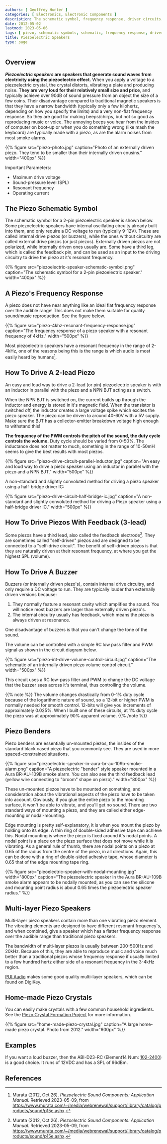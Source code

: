 ```yaml
---
authors: [ Geoffrey Hunter ]
categories: [ Electronics, Electronic Components ]
description: The schematic symbol, frequency response, driver circuits, benders, multi-layer speakers, mounting considerations, home-made crystals and more info about piezoelectric speakers.
date: 2012-05-02
lastmod: 2023-05-06
tags: [ piezo, schematic symbols, schematic, frequency response, driver circuit, crystal, nodal mounting, silicone, benders ]
title: Piezoelectric Speakers
type: page
---
```


## Overview

**_Piezoelectric speakers_ are speakers that generate sound waves from electricity using the piezoelectric effect.** When you apply a voltage to a piezoelectric crystal, the crystal distorts, vibrating a plate and producing noise. **They are very loud for their relatively small size and price**, and typically achieve over 90dB of sound pressure from an object the size of a few coins. Their disadvantage compared to traditional magnetic speakers is that they have a narrow bandwidth (typically only a few kilohertz, depending on how you specify the limits) and a very non-flat frequency response. So they are good for making beeps/chirps, but not so good as reproducing music or voice. The annoying beeps you hear from the insides of computer on boot-up or when you do something wrong (like mash the keyboard) are typically made with a piezo, as are the alarm noises from most smoke alarms.

{{% figure src="piezo-photo.jpg" caption="Photo of an externally driven piezo. They tend to be smaller than their internally driven cousins."  width="400px" %}}

Important Parameters:

* Maximum drive voltage
* Sound-pressure level (SPL)
* Resonant frequency
* Operating current

## The Piezo Schematic Symbol

The schematic symbol for a 2-pin piezoelectric speaker is shown below. Some piezoelectric speakers have internal oscillating circuity already built into them, and only require a DC voltage to run (typically 9-12V). These are called internal drive piezos (or buzzers), while the ones without circuitry are called external drive piezos (or just piezos). Externally driven piezos are not polarized, while internally driven ones usually are. Some have a third leg, which is called the feedback pin, and can be used as an input to the driving circuitry to drive the piezo at it's resonant frequency.

{{% figure src="piezoelectric-speaker-schematic-symbol.png" caption="The schematic symbol for a 2-pin piezoelectric speaker."  width="400px" %}}

## A Piezo's Frequency Response

A piezo does not have near anything like an ideal flat frequency response over the audible range! This does not make them suitable for quality sound/music reproduction. See the figure below.

{{% figure src="piezo-4khz-resonant-frequency-response.jpg" caption="The frequency response of a piezo speaker with a resonant frequency of 4kHz."  width="500px" %}}

Most piezoelectric speakers have a resonant frequency in the range of 2-4kHz, one of the reasons being this is the range is which audio is most easily heard by humans[^bib-murata-piezoelectric-sound-components].

## How To Drive A 2-lead Piezo

An easy and loud way to drive a 2-lead (or pin) piezoelectric speaker is with an inductor in parallel with the piezo and a NPN BJT acting as a switch.

When the NPN BJT is switched on, the current builds up through the inductor and energy is stored in it's magnetic field. When the transistor is switched off, the inductor creates a large voltage spike which excites the piezo speaker. The piezo can be driven to around 40-60V with a 5V supply. Make sure the BJT has a collector-emitter breakdown voltage high enough to withstand this!

**The frequency of the PWM controls the pitch of the sound, the duty cycle controls the volume.** Duty cycle should be varied from 0-50%. The inductance does not matter to much, something in the range of 10-50mH seems to give the best results with most piezos.

{{% figure src="piezo-drive-circuit-parallel-inductor.jpg" caption="An easy and loud way to drive a piezo speaker using an inductor in parallel with the piezo and a NPN BJT."  width="500px" %}}

A non-standard and slightly convoluted method for driving a piezo speaker using a half-bridge driver IC:

{{% figure src="piezo-drive-circuit-half-bridge-ic.jpg" caption="A non-standard and slightly convoluted method for driving a Piezo speaker using a half-bridge driver IC."  width="500px" %}}

## How To Drive Piezos With Feedback (3-lead)

Some piezos have a third lead, also called the feedback electrode[^bib-murata-piezoelectric-sound-components]. They are sometimes called "self-driven" piezos and are designed to be connected to a "self-drive circuit". The benefit of self-driven piezos is that they are naturally driven at their resonant frequency, at where you get the highest SPL (volume).

## How To Drive A Buzzer

Buzzers (or internally driven piezo's), contain internal drive circuitry, and only require a DC voltage to run. They are typically louder than externally driven versions because:

1. They normally feature a resonant cavity which amplifies the sound. You will notice most buzzers are larger than externally driven piezo's.
2. The internal circuitry usually has feedback, which means the piezo is always driven at resonance.

One disadvantage of buzzers is that you can't change the tone of the sound.

The volume can be controlled with a simple RC low pass filter and PWM signal as shown in the circuit diagram below.

{{% figure src="piezo-int-drive-volume-control-circuit.jpg" caption="The schematic of an internally driven piezo volume control circuit."  width="500px" %}}

This circuit uses a RC low-pass filter and PWM to change the DC voltage that the buzzer sees across it's terminal, thus controlling the volume.

{{% note %}}
The volume changes drastically from 0-1% duty cycle because of the logarithmic nature of sound, so a 12-bit or higher PWM is normally needed for smooth control. 12-bits will give you increments of approximately 0.025%. When I built one of these circuits, at 1% duty cycle the piezo was at approximately 90% apparent volume.
{{% /note %}}

## Piezo Benders

Piezo benders are essentially un-mounted piezos, the insides of the standard black cased piezo that you commonly see. They are used in more spaced-constrained situations.

{{% figure src="piezoelectric-speaker-in-aura-br-au-109b-smoke-alarm.png" caption="A piezoelectric \"bender\" style speaker mounted in a Aura BR-AU-109B smoke alarm. You can also see the third feedback lead (yellow wire connecting to \"broom\" shape on piezo)." width="800px" %}}

These un-mounted piezos have to be mounted on something, and consideration about the vibrational aspects of the piezo have to be taken into account. Obviously, if you glue the entire piezo to the mounting surface, it won't be able to vibrate, and you'll get no sound. There are two standard ways of mounting a piezo, and they are called either edge-mounting or nodal-mounting.

Edge mounting is pretty self-explanatory, it is when you mount the piezo by holding onto its edge. A thin ring of double-sided adhesive tape can achieve this. Nodal mounting is where the piezo is fixed around it's nodal points. A nodal point is a place on the piezo surface that does not move while it is vibrating. As a general rule of thumb, there are nodal points on a piezo at 0.65 of the radius from the centre of the piezo, in all directions. Again, this can be done with a ring of double-sided adhesive tape, whose diameter is 0.65 that of the edge mounting tape ring.

{{% figure src="pieoelectric-speaker-with-nodal-mounting.jpg" width="800px" caption="The piezoelectric speaker in the Aura BR-AU-109B smoke alarm appears to be nodally mounted, as you can see the silicone and mounting point radius is about 0.65 times the piezoelectric speaker radius." %}}

## Multi-layer Piezo Speakers

Multi-layer piezo speakers contain more than one vibrating piezo element. The vibrating elements are designed to have different resonant frequency's, and when combined, give a speaker which has a flatter frequency response over the audible range than traditional piezo speakers.

The bandwidth of multi-layer piezos is usually between 200-500Hz and 20kHz. Because of this, they are able to reproduce music and voice much better than a traditional piezos whose frequency response if usually limited to a few hundred hertz either side of a resonant frequency in the 3-4kHz region.

[PUI Audio](http://www.puiaudio.com/) makes some good quality multi-layer speakers, which can be found on DigiKey.

## Home-made Piezo Crystals

You can easily make crystals with a few common household ingredients. See the [Piezo Crystal Formation Project](/electronics/projects/piezo-crystal-formation) for more information.

{{% figure src="home-made-piezo-crystal.jpg" caption="A large home-made piezo crystal. Photo from 2012."  width="600px" %}}

## Examples

If you want a loud buzzer, then the ABI-D23-RC (Element14 Num: [102-2400](http://nz.element14.com/pro-signal/abi-023-rc/piezo-buzzer-12vdc-leads/dp/1022400)) is a good choice. It runs of 12VDC and has a SPL of 96dBm.

## References

[^bib-murata-piezoelectric-sound-components]: Murata (2012, Oct 26). _Piezoelectric Sound Components: Application Manual_. Retrieved 2023-05-09, from https://www.murata.com/~/media/webrenewal/support/library/catalog/products/sound/p15e.ashx.
